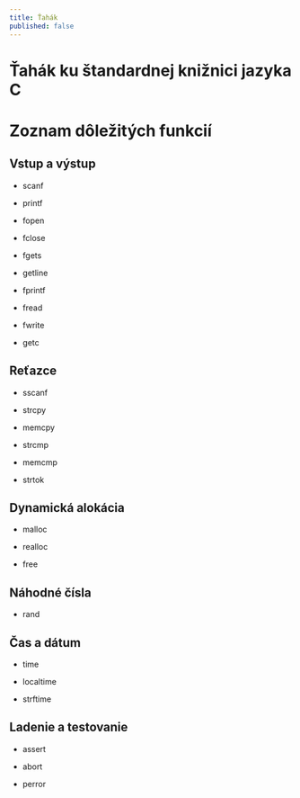 ```yaml
---
title: Ťahák
published: false
---
```

# Ťahák ku štandardnej knižnici jazyka C

# Zoznam dôležitých funkcií

## Vstup a výstup

  - scanf

  - printf

  - fopen

  - fclose

  - fgets

  - getline

  - fprintf

  - fread

  - fwrite

  - getc

## Reťazce

  - sscanf

  - strcpy

  - memcpy

  - strcmp

  - memcmp

  - strtok

## Dynamická alokácia

  - malloc

  - realloc

  - free

## Náhodné čísla

  - rand

## Čas a dátum

  - time

  - localtime

  - strftime

## Ladenie a testovanie

  - assert

  - abort

  - perror
